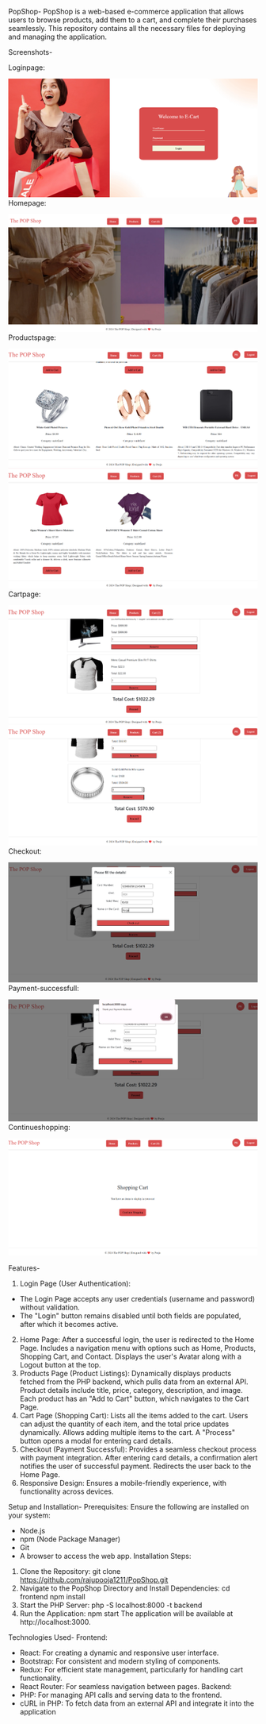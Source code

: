 PopShop-
PopShop is a web-based e-commerce application that allows users to browse products, add them to a cart, and complete their purchases seamlessly. This repository contains all the necessary files for deploying and managing the application.

Screenshots-

Loginpage:

![alt text](image.png)
Homepage:

![alt text](image-1.png)
Productspage:

![alt text](image-2.png)![alt text](image-3.png)
Cartpage:

![alt text](image-4.png)![alt text](image-8.png)
Checkout:

![alt text](image-5.png)
Payment-successfull:

![alt text](image-6.png)
Continueshopping:

![alt text](image-7.png)

Features-
1. Login Page (User Authentication):
* The Login Page accepts any user credentials (username and password) without validation.
* The "Login" button remains disabled until both fields are populated, after which it becomes active.
2. Home Page:
After a successful login, the user is redirected to the Home Page.
Includes a navigation menu with options such as Home, Products, Shopping Cart, and Contact.
Displays the user's Avatar along with a Logout button at the top.
3. Products Page (Product Listings):
Dynamically displays products fetched from the PHP backend, which pulls data from an external API.
Product details include title, price, category, description, and image.
Each product has an "Add to Cart" button, which navigates to the Cart Page.
4. Cart Page (Shopping Cart):
Lists all the items added to the cart.
Users can adjust the quantity of each item, and the total price updates dynamically.
Allows adding multiple items to the cart.
A "Process" button opens a modal for entering card details.
5. Checkout (Payment Successful):
Provides a seamless checkout process with payment integration.
After entering card details, a confirmation alert notifies the user of successful payment.
Redirects the user back to the Home Page.
6. Responsive Design:
Ensures a mobile-friendly experience, with functionality across devices.

Setup and Installation-
Prerequisites:
Ensure the following are installed on your system:
* Node.js
* npm (Node Package Manager)
* Git
* A browser to access the web app.
Installation Steps:
1. Clone the Repository:
git clone https://github.com/rajupooja1211/PopShop.git
2. Navigate to the PopShop Directory and Install Dependencies:
cd frontend
npm install
3. Start the PHP Server:
php -S localhost:8000 -t backend
4. Run the Application:
npm start
The application will be available at http://localhost:3000.

Technologies Used-
Frontend:
* React: For creating a dynamic and responsive user interface.
* Bootstrap: For consistent and modern styling of components.
* Redux: For efficient state management, particularly for handling cart functionality.
* React Router: For seamless navigation between pages.
Backend:
* PHP: For managing API calls and serving data to the frontend.
* cURL in PHP: To fetch data from an external API and integrate it into the application



